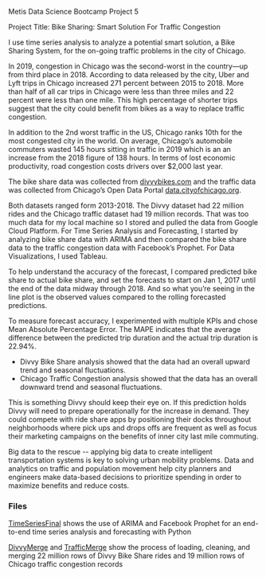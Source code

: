 Metis Data Science Bootcamp Project 5

Project Title: Bike Sharing: Smart Solution For Traffic Congestion

I use time series analysis to analyze a potential smart solution, a Bike Sharing System, for the on-going traffic problems in the city of Chicago.

In 2019, congestion in Chicago was the second-worst in the country—up from third place in 2018. According to data released by the city, Uber and Lyft trips in Chicago increased 271 percent between 2015 to 2018. More than half of all car trips in Chicago were less than three miles and 22 percent were less than one mile. This high percentage of shorter trips suggest that the city could benefit from bikes as a way to replace traffic congestion.

In addition to the 2nd worst traffic in the US, Chicago ranks 10th for the most congested city in the world. On average, Chicago’s automobile commuters wasted 145 hours sitting in traffic in 2019 which is an an increase  from the 2018 figure of 138 hours. In terms of lost economic productivity, road congestion costs drivers over $2,000 last year.

The bike share data was collected from [divvybikes.com](https://divvybikes.com) and the traffic data was collected from Chicago’s Open Data Portal [data.cityofchicago.org](https://data.cityofchicago.org). 

Both datasets ranged form 2013-2018. The Divvy dataset had 22 million rides and the Chicago traffic dataset had 19 million records. That was too much data for my local machine so I stored and pulled the data from Google Cloud Platform. For Time Series Analysis and Forecasting, I started by analyzing bike share data with ARIMA and then compared the bike share data to the traffic congestion data with Facebook’s Prophet. For Data Visualizations, I used Tableau.

To help understand the accuracy of the forecast, I compared predicted bike share to actual bike share, and set the forecasts to start on Jan 1, 2017 until the end of the data midway through 2018. And so what you’re seeing in the line plot is the observed values compared to the rolling forecasted predictions. 

To measure forecast accuracy, I experimented with multiple KPIs and chose Mean Absolute Percentage Error. The MAPE indicates that the average difference between the predicted trip duration and the actual trip duration is 22.94%.

- Divvy Bike Share analysis showed that the data had an overall upward trend and seasonal fluctuations. 
- Chicago Traffic Congestion analysis showed that the data has an overall downward trend and seasonal fluctuations. 

This is something Divvy should keep their eye on. If this prediction holds Divvy will need to prepare operationally for the increase in demand. They could compete with ride share apps by positioning their docks throughout neighborhoods where pick ups and drops offs are frequent as well as focus their marketing campaigns on the benefits of inner city last mile commuting.

Big data to the rescue -- applying big data to create intelligent transportation systems is key to solving urban mobility problems. Data and analytics on traffic and population movement help city planners and engineers make data-based decisions to prioritize spending in order to maximize benefits and reduce costs.

### Files
[TimeSeriesFinal](/Users/jbpatty/project-5/TimeSeriesFinal.ipynb) shows the use of ARIMA and Facebook Prophet for an end-to-end time series analysis and forecasting with Python

[DivvyMerge](/Users/jbpatty/project-5/DivvyMerge.ipynb) and [TrafficMerge](/Users/jbpatty/project-5/TrafficMerge.ipynb) show the process of loading, cleaning, and merging 22 million rows of Divvy Bike Share rides and 19 million rows of Chicago traffic congestion records
